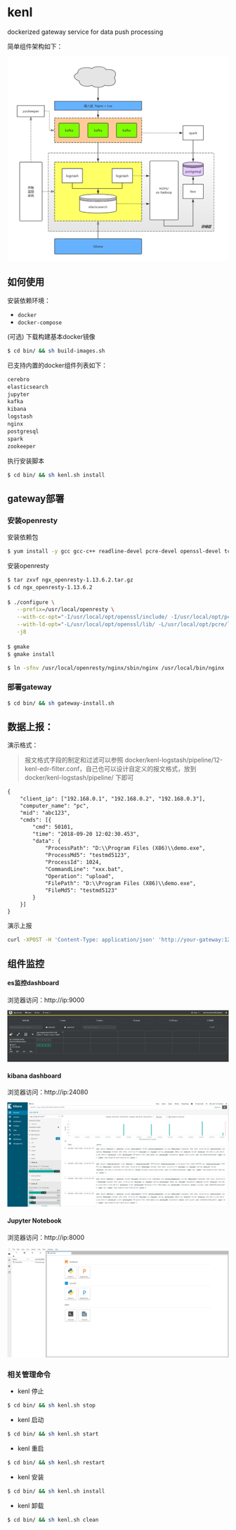# kenl

dockerized gateway service for data push processing

简单组件架构如下：

![edr](doc/edr.png)

## 如何使用

安装依赖环境：
- `docker` 
- `docker-compose`

(可选) 下载构建基本docker镜像

```sh
$ cd bin/ && sh build-images.sh
```

已支持内置的docker组件列表如下：

```sh
cerebro
elasticsearch
jupyter
kafka
kibana
logstash
nginx
postgresql
spark
zookeeper
```

执行安装脚本

```sh
$ cd bin/ && sh kenl.sh install
```


## gateway部署

### 安装openresty
    
安装依赖包  

```sh 
$ yum install -y gcc gcc-c++ readline-devel pcre-devel openssl-devel tcl perl zlib zlib-devel
```  
   
    
安装openresty

```sh
$ tar zxvf ngx_openresty-1.13.6.2.tar.gz    
$ cd ngx_openresty-1.13.6.2

$ ./configure \
   --prefix=/usr/local/openresty \
   --with-cc-opt="-I/usr/local/opt/openssl/include/ -I/usr/local/opt/pcre/include/" \
   --with-ld-opt="-L/usr/local/opt/openssl/lib/ -L/usr/local/opt/pcre/lib/" \
   -j8

$ gmake    
$ gmake install
```


```sh
$ ln -sfnv /usr/local/openresty/nginx/sbin/nginx /usr/local/bin/nginx
```

### 部署gateway

```sh
$ cd bin/ && sh gateway-install.sh
```


## 数据上报：

演示格式：

> 报文格式字段的制定和过滤可以参照 docker/kenl-logstash/pipeline/12-kenl-edr-filter.conf，自己也可以设计自定义的报文格式，放到 docker/kenl-logstash/pipeline/ 下即可

```
{
	"client_ip": ["192.168.0.1", "192.168.0.2", "192.168.0.3"],
	"computer_name": "pc",
	"mid": "abc123",
	"cmds": [{
		"cmd": 50101,
		"time": "2018-09-20 12:02:30.453",
		"data": {
			"ProcessPath": "D:\\Program Files (X86)\\demo.exe",
			"ProcessMd5": "testmd5123",
			"ProcessId": 1024,
			"CommandLine": "xxx.bat",
			"Operation": "upload",
			"FilePath": "D:\\Program Files (X86)\\demo.exe",
			"FileMd5": "testmd5123"
		}
	}]
}
```
演示上报

```sh
curl -XPOST -H 'Content-Type: application/json' 'http://your-gateway:12080/push' -d '{"client_ip":["192.168.0.1","192.168.0.2","192.168.0.3"],"computer_name":"pc","mid":"abc123","cmds":[{"cmd":50101,"time":"2018-09-20 12:02:30.453","data":{"ProcessPath":"D:\\Program Files (X86)\\demo.exe","ProcessMd5":"testmd5123","ProcessId":1024,"CommandLine":"xxx.bat","Operation":"upload","FilePath":"D:\\Program Files (X86)\\demo.exe","FileMd5":"testmd5123"}}]}'
```

## 组件监控

#### es监控dashboard

浏览器访问：http://ip:9000

![cerebro](doc/cerebro.png)

#### kibana dashboard

浏览器访问：http://ip:24080

![kibana](doc/kibana.png)


#### Jupyter Notebook

浏览器访问：http://ip:8000

![jupyter](doc/jupyter.png)


### 相关管理命令

- kenl 停止

```sh
$ cd bin/ && sh kenl.sh stop
```

- kenl 启动

```sh
$ cd bin/ && sh kenl.sh start
```

- kenl 重启

```sh
$ cd bin/ && sh kenl.sh restart
```

- kenl 安装

```sh
$ cd bin/ && sh kenl.sh install
```

- kenl 卸载

```sh
$ cd bin/ && sh kenl.sh clean
```